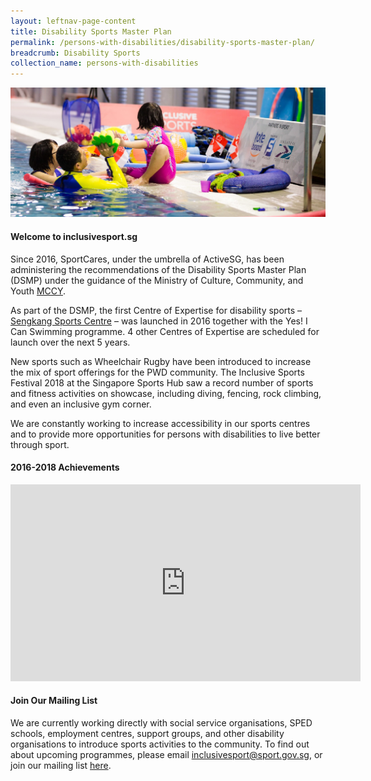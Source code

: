 ```yaml
---
layout: leftnav-page-content
title: Disability Sports Master Plan
permalink: /persons-with-disabilities/disability-sports-master-plan/
breadcrumb: Disability Sports 
collection_name: persons-with-disabilities
---
```


![Disability Sports Swimming Class](/images/DSMP-main.jpg)

#### Welcome to inclusivesport.sg 
Since 2016, SportCares, under the umbrella of ActiveSG, has been administering the recommendations of the Disability Sports Master Plan (DSMP) under the guidance of the Ministry of Culture, Community, and Youth [MCCY](https://www.mccy.gov.sg/sector/initiatives/disability-sports-master-plan).

As part of the DSMP, the first Centre of Expertise for disability sports – [Sengkang Sports Centre](https://www.myactivesg.com/facilities/sengkang-sports-centre) – was launched in 2016 together with the Yes! I Can Swimming programme. 4 other Centres of Expertise are scheduled for launch over the next 5 years.

New sports such as Wheelchair Rugby have been introduced to increase the mix of sport offerings for the PWD community. The Inclusive Sports Festival 2018 at the Singapore Sports Hub saw a record number of sports and fitness activities on showcase, including diving, fencing, rock climbing, and even an inclusive gym corner. 

We are constantly working to increase accessibility in our sports centres and to provide more opportunities for persons with disabilities to live better through sport. 

#### 2016-2018 Achievements

<div class="bp-youtube">
     <iframe width="560" height="315" src="https://www.youtube.com/embed/zwgaQqLy_2c" frameborder="0" allow="accelerometer; autoplay; encrypted-media; gyroscope; picture-in-picture" allowfullscreen></iframe>
</div>

#### Join Our Mailing List
We are currently working directly with social service organisations, SPED schools, employment centres, support groups, and other disability organisations to introduce sports activities to the community. To find out about upcoming programmes, please email <inclusivesport@sport.gov.sg>, or join our mailing list [here](http://www.bit.ly/inclusivesportsg).

